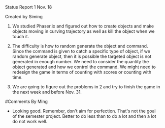 Status Report 1 Nov. 18

Created by Siming 

1) We studied Phaser.io and figured out how to create objects and make objects moving in curving trajectory as well as kill the object when we touch it.

2) The difficulty is how to random generate the object and command. Since the command is given to catch a specific type of object, if we random generate object, then it is possible the targeted object is not generated in enough number. We need to consider the quantity the object generated and how we control the command. We might need to redesign the game in terms of counting with scores or counting with time.

3) We are going to figure out the problems in 2 and try to finish the game in the next week and before Nov. 31.

#Comments By Ming
* Looking good.  Remember, don't aim for perfection.  That's not the goal of the semester project.  Better to do less than to do a lot and then a lot do not work well.
